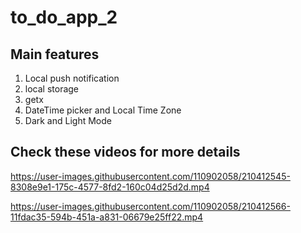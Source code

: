 # to_do_app_2

## Main features
  1. Local push notification
  2. local storage
  3. getx
  4. DateTime picker and Local Time Zone
  5. Dark and Light Mode

## Check these videos for more details

https://user-images.githubusercontent.com/110902058/210412545-8308e9e1-175c-4577-8fd2-160c04d25d2d.mp4

https://user-images.githubusercontent.com/110902058/210412566-11fdac35-594b-451a-a831-06679e25ff22.mp4

